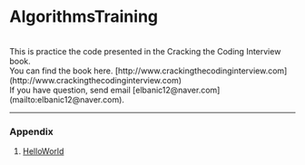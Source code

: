# AlgorithmsTraining
<br>
This is practice the code presented in the Cracking the Coding Interview book.<br>
You can find the book here. [http://www.crackingthecodinginterview.com] (http://www.crackingthecodinginterview.com)<br>
If you have question, send email [elbanic12@naver.com](mailto:elbanic12@naver.com).

---
### Appendix

1. [HelloWorld](https://github.com/elbanic/AlgorithmsTraining/blob/master/src/HelloWorld.java)